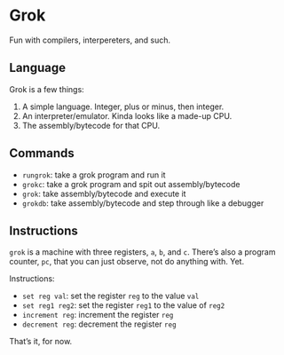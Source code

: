 # Grok

Fun with compilers, interpereters, and such.

## Language

Grok is a few things:

1. A simple language. Integer, plus or minus, then integer.
2. An interpreter/emulator. Kinda looks like a made-up CPU.
3. The assembly/bytecode for that CPU.

## Commands

* `rungrok`: take a grok program and run it
* `grokc`: take a grok program and spit out assembly/bytecode
* `grok`: take assembly/bytecode and execute it
* `grokdb`: take assembly/bytecode and step through like a debugger

## Instructions

`grok` is a machine with three registers, `a`, `b`, and `c`. There’s also a
program counter, `pc`, that you can just observe, not do anything with. Yet.

Instructions:

* `set reg val`: set the register `reg` to the value `val`
* `set reg1 reg2`: set the register `reg1` to the value of `reg2`
* `increment reg`: increment the register `reg`
* `decrement reg`: decrement the register `reg`

That’s it, for now.
